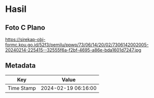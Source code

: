 # Hasil

## Foto C Plano

https://sirekap-obj-formc.kpu.go.id/52f3/pemilu/ppwp/73/06/14/20/02/7306142002005-20240214-225415--32555f6a-f2bf-4695-a86e-bda1601d7247.jpg


## Metadata

| Key        | Value               |
| ---------- | ------------------- |
| Time Stamp | 2024-02-19 06:16:00 |



